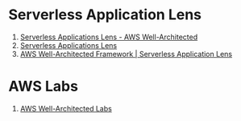 
# Serverless Application Lens

1. [Serverless Applications Lens - AWS Well-Architected](https://docs.aws.amazon.com/wellarchitected/latest/serverless-applications-lens/welcome.html)
2. [Serverless Applications Lens](https://pages.awscloud.com/rs/112-TZM-766/images/MAD-AWS-Serverless-Applications-Lens-7.pdf)
3. [AWS Well-Architected Framework | Serverless Application Lens](https://www.youtube.com/watch?v=2SpmQKsgcOU)

# AWS Labs

1. [AWS Well-Architected Labs](https://www.wellarchitectedlabs.com/)